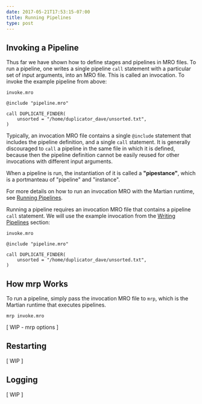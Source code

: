 ```yaml
---
date: 2017-05-21T17:53:15-07:00
title: Running Pipelines
type: post
---
```


## Invoking a Pipeline

Thus far we have shown how to define stages and pipelines in MRO files. To run a pipeline, one writes a single pipeline `call` statement with a particular set of input arguments, into an MRO file. This is called an invocation. To invoke the example pipeline from above:

```invoke.mro```
~~~~
@include "pipeline.mro"

call DUPLICATE_FINDER(
    unsorted = "/home/duplicator_dave/unsorted.txt",
)
~~~~

Typically, an invocation MRO file contains a single `@include` statement that includes the pipeline definition, and a single `call` statement. It is generally discouraged to `call` a pipeline in the same file in which it is defined, because then the pipeline definition cannot be easily reused for other invocations with different input arguments.

When a pipeline is run, the instantiation of it is called a **"pipestance"**, which is a portmanteau of "pipeline" and "instance".

For more details on how to run an invocation MRO with the Martian runtime, see [Running Pipelines](../running-pipelines).

Running a pipeline requires an invocation MRO file that contains a pipeline `call` statement. We will use the example invocation from the [Writing Pipelines](../writing-pipelines/#pipeline-invocation) section:

```invoke.mro```
~~~~
@include "pipeline.mro"

call DUPLICATE_FINDER(
    unsorted = "/home/duplicator_dave/unsorted.txt",
)
~~~~

## How mrp Works

To run a pipeline, simply pass the invocation MRO file to `mrp`, which is the Martian runtime that executes pipelines.

~~~~
mrp invoke.mro
~~~~

[ WIP - mrp options ]

## Restarting

[ WIP ]

## Logging

[ WIP ]
